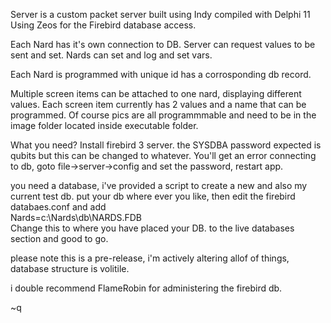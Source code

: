 Server is a custom packet server built using Indy compiled with Delphi 11
Using Zeos for the Firebird database access.

Each Nard has it's own connection to DB.
Server can request values to be sent and set.
Nards can set and log and set vars.

Each Nard is programmed with unique id has a corrosponding db record.

Multiple screen items can be attached to one nard, displaying different values.
Each screen item currently has 2 values and a name that can be programmed.
Of course pics are all programmmable and need to be in the image folder located inside executable folder.

What you need?
Install firebird 3 server.
the SYSDBA password expected is qubits but this can be changed to whatever.
You'll get an error connecting to db, goto file->server->config and set the password, restart app.

you need a database, i've provided a script to create a new and also my current test db.
put your db where ever you like, then edit the firebird databaes.conf and add<br>
Nards=c:\Nards\db\NARDS.FDB<br>
Change this to where you have placed your DB.
to the live databases section and good to go.

please note this is a pre-release, i'm actively altering allof of things, database structure is volitile.

i double recommend FlameRobin for administering the firebird db.

~q



